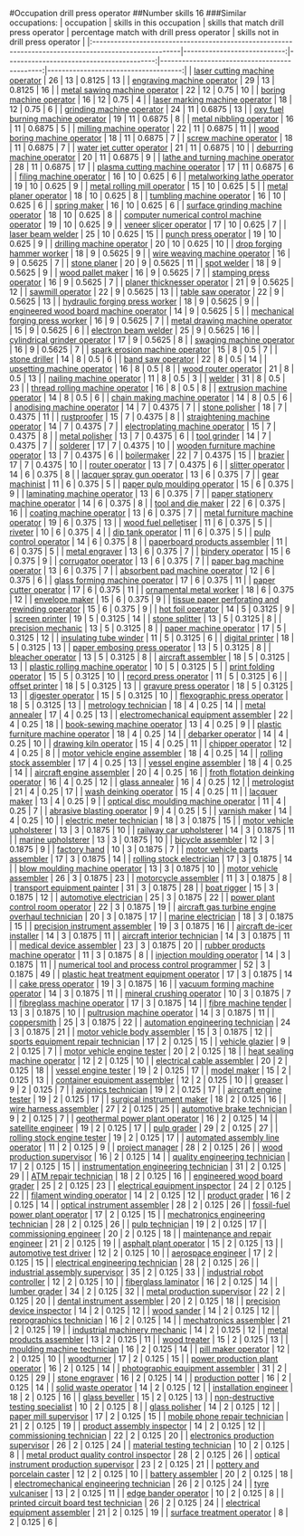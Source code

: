 #Occupation drill press operator
##Number skills 16
###Similar occupations:
| occupation                                                                                            |   skills in this occupation |   skills that match drill press operator |   percentage match with drill press operator |   skills not in drill press operator |
|:------------------------------------------------------------------------------------------------------|----------------------------:|-----------------------------------------:|---------------------------------------------:|-------------------------------------:|
| [laser cutting machine operator](laser_cutting_machine_operator.md)                                   |                          26 |                                       13 |                                       0.8125 |                                   13 |
| [engraving machine operator](engraving_machine_operator.md)                                           |                          29 |                                       13 |                                       0.8125 |                                   16 |
| [metal sawing machine operator](metal_sawing_machine_operator.md)                                     |                          22 |                                       12 |                                       0.75   |                                   10 |
| [boring machine operator](boring_machine_operator.md)                                                 |                          16 |                                       12 |                                       0.75   |                                    4 |
| [laser marking machine operator](laser_marking_machine_operator.md)                                   |                          18 |                                       12 |                                       0.75   |                                    6 |
| [grinding machine operator](grinding_machine_operator.md)                                             |                          24 |                                       11 |                                       0.6875 |                                   13 |
| [oxy fuel burning machine operator](oxy_fuel_burning_machine_operator.md)                             |                          19 |                                       11 |                                       0.6875 |                                    8 |
| [metal nibbling operator](metal_nibbling_operator.md)                                                 |                          16 |                                       11 |                                       0.6875 |                                    5 |
| [milling machine operator](milling_machine_operator.md)                                               |                          22 |                                       11 |                                       0.6875 |                                   11 |
| [wood boring machine operator](wood_boring_machine_operator.md)                                       |                          18 |                                       11 |                                       0.6875 |                                    7 |
| [screw machine operator](screw_machine_operator.md)                                                   |                          18 |                                       11 |                                       0.6875 |                                    7 |
| [water jet cutter operator](water_jet_cutter_operator.md)                                             |                          21 |                                       11 |                                       0.6875 |                                   10 |
| [deburring machine operator](deburring_machine_operator.md)                                           |                          20 |                                       11 |                                       0.6875 |                                    9 |
| [lathe and turning machine operator](lathe_and_turning_machine_operator.md)                           |                          28 |                                       11 |                                       0.6875 |                                   17 |
| [plasma cutting machine operator](plasma_cutting_machine_operator.md)                                 |                          17 |                                       11 |                                       0.6875 |                                    6 |
| [filing machine operator](filing_machine_operator.md)                                                 |                          16 |                                       10 |                                       0.625  |                                    6 |
| [metalworking lathe operator](metalworking_lathe_operator.md)                                         |                          19 |                                       10 |                                       0.625  |                                    9 |
| [metal rolling mill operator](metal_rolling_mill_operator.md)                                         |                          15 |                                       10 |                                       0.625  |                                    5 |
| [metal planer operator](metal_planer_operator.md)                                                     |                          18 |                                       10 |                                       0.625  |                                    8 |
| [tumbling machine operator](tumbling_machine_operator.md)                                             |                          16 |                                       10 |                                       0.625  |                                    6 |
| [spring maker](spring_maker.md)                                                                       |                          16 |                                       10 |                                       0.625  |                                    6 |
| [surface grinding machine operator](surface_grinding_machine_operator.md)                             |                          18 |                                       10 |                                       0.625  |                                    8 |
| [computer numerical control machine operator](computer_numerical_control_machine_operator.md)         |                          19 |                                       10 |                                       0.625  |                                    9 |
| [veneer slicer operator](veneer_slicer_operator.md)                                                   |                          17 |                                       10 |                                       0.625  |                                    7 |
| [laser beam welder](laser_beam_welder.md)                                                             |                          25 |                                       10 |                                       0.625  |                                   15 |
| [punch press operator](punch_press_operator.md)                                                       |                          19 |                                       10 |                                       0.625  |                                    9 |
| [drilling machine operator](drilling_machine_operator.md)                                             |                          20 |                                       10 |                                       0.625  |                                   10 |
| [drop forging hammer worker](drop_forging_hammer_worker.md)                                           |                          18 |                                        9 |                                       0.5625 |                                    9 |
| [wire weaving machine operator](wire_weaving_machine_operator.md)                                     |                          16 |                                        9 |                                       0.5625 |                                    7 |
| [stone planer](stone_planer.md)                                                                       |                          20 |                                        9 |                                       0.5625 |                                   11 |
| [spot welder](spot_welder.md)                                                                         |                          18 |                                        9 |                                       0.5625 |                                    9 |
| [wood pallet maker](wood_pallet_maker.md)                                                             |                          16 |                                        9 |                                       0.5625 |                                    7 |
| [stamping press operator](stamping_press_operator.md)                                                 |                          16 |                                        9 |                                       0.5625 |                                    7 |
| [planer thicknesser operator](planer_thicknesser_operator.md)                                         |                          21 |                                        9 |                                       0.5625 |                                   12 |
| [sawmill operator](sawmill_operator.md)                                                               |                          22 |                                        9 |                                       0.5625 |                                   13 |
| [table saw operator](table_saw_operator.md)                                                           |                          22 |                                        9 |                                       0.5625 |                                   13 |
| [hydraulic forging press worker](hydraulic_forging_press_worker.md)                                   |                          18 |                                        9 |                                       0.5625 |                                    9 |
| [engineered wood board machine operator](engineered_wood_board_machine_operator.md)                   |                          14 |                                        9 |                                       0.5625 |                                    5 |
| [mechanical forging press worker](mechanical_forging_press_worker.md)                                 |                          16 |                                        9 |                                       0.5625 |                                    7 |
| [metal drawing machine operator](metal_drawing_machine_operator.md)                                   |                          15 |                                        9 |                                       0.5625 |                                    6 |
| [electron beam welder](electron_beam_welder.md)                                                       |                          25 |                                        9 |                                       0.5625 |                                   16 |
| [cylindrical grinder operator](cylindrical_grinder_operator.md)                                       |                          17 |                                        9 |                                       0.5625 |                                    8 |
| [swaging machine operator](swaging_machine_operator.md)                                               |                          16 |                                        9 |                                       0.5625 |                                    7 |
| [spark erosion machine operator](spark_erosion_machine_operator.md)                                   |                          15 |                                        8 |                                       0.5    |                                    7 |
| [stone driller](stone_driller.md)                                                                     |                          14 |                                        8 |                                       0.5    |                                    6 |
| [band saw operator](band_saw_operator.md)                                                             |                          22 |                                        8 |                                       0.5    |                                   14 |
| [upsetting machine operator](upsetting_machine_operator.md)                                           |                          16 |                                        8 |                                       0.5    |                                    8 |
| [wood router operator](wood_router_operator.md)                                                       |                          21 |                                        8 |                                       0.5    |                                   13 |
| [nailing machine operator](nailing_machine_operator.md)                                               |                          11 |                                        8 |                                       0.5    |                                    3 |
| [welder](welder.md)                                                                                   |                          31 |                                        8 |                                       0.5    |                                   23 |
| [thread rolling machine operator](thread_rolling_machine_operator.md)                                 |                          16 |                                        8 |                                       0.5    |                                    8 |
| [extrusion machine operator](extrusion_machine_operator.md)                                           |                          14 |                                        8 |                                       0.5    |                                    6 |
| [chain making machine operator](chain_making_machine_operator.md)                                     |                          14 |                                        8 |                                       0.5    |                                    6 |
| [anodising machine operator](anodising_machine_operator.md)                                           |                          14 |                                        7 |                                       0.4375 |                                    7 |
| [stone polisher](stone_polisher.md)                                                                   |                          18 |                                        7 |                                       0.4375 |                                   11 |
| [rustproofer](rustproofer.md)                                                                         |                          15 |                                        7 |                                       0.4375 |                                    8 |
| [straightening machine operator](straightening_machine_operator.md)                                   |                          14 |                                        7 |                                       0.4375 |                                    7 |
| [electroplating machine operator](electroplating_machine_operator.md)                                 |                          15 |                                        7 |                                       0.4375 |                                    8 |
| [metal polisher](metal_polisher.md)                                                                   |                          13 |                                        7 |                                       0.4375 |                                    6 |
| [tool grinder](tool_grinder.md)                                                                       |                          14 |                                        7 |                                       0.4375 |                                    7 |
| [solderer](solderer.md)                                                                               |                          17 |                                        7 |                                       0.4375 |                                   10 |
| [wooden furniture machine operator](wooden_furniture_machine_operator.md)                             |                          13 |                                        7 |                                       0.4375 |                                    6 |
| [boilermaker](boilermaker.md)                                                                         |                          22 |                                        7 |                                       0.4375 |                                   15 |
| [brazier](brazier.md)                                                                                 |                          17 |                                        7 |                                       0.4375 |                                   10 |
| [router operator](router_operator.md)                                                                 |                          13 |                                        7 |                                       0.4375 |                                    6 |
| [slitter operator](slitter_operator.md)                                                               |                          14 |                                        6 |                                       0.375  |                                    8 |
| [lacquer spray gun operator](lacquer_spray_gun_operator.md)                                           |                          13 |                                        6 |                                       0.375  |                                    7 |
| [gear machinist](gear_machinist.md)                                                                   |                          11 |                                        6 |                                       0.375  |                                    5 |
| [paper pulp moulding operator](paper_pulp_moulding_operator.md)                                       |                          15 |                                        6 |                                       0.375  |                                    9 |
| [laminating machine operator](laminating_machine_operator.md)                                         |                          13 |                                        6 |                                       0.375  |                                    7 |
| [paper stationery machine operator](paper_stationery_machine_operator.md)                             |                          14 |                                        6 |                                       0.375  |                                    8 |
| [tool and die maker](tool_and_die_maker.md)                                                           |                          22 |                                        6 |                                       0.375  |                                   16 |
| [coating machine operator](coating_machine_operator.md)                                               |                          13 |                                        6 |                                       0.375  |                                    7 |
| [metal furniture machine operator](metal_furniture_machine_operator.md)                               |                          19 |                                        6 |                                       0.375  |                                   13 |
| [wood fuel pelletiser](wood_fuel_pelletiser.md)                                                       |                          11 |                                        6 |                                       0.375  |                                    5 |
| [riveter](riveter.md)                                                                                 |                          10 |                                        6 |                                       0.375  |                                    4 |
| [dip tank operator](dip_tank_operator.md)                                                             |                          11 |                                        6 |                                       0.375  |                                    5 |
| [pulp control operator](pulp_control_operator.md)                                                     |                          14 |                                        6 |                                       0.375  |                                    8 |
| [paperboard products assembler](paperboard_products_assembler.md)                                     |                          11 |                                        6 |                                       0.375  |                                    5 |
| [metal engraver](metal_engraver.md)                                                                   |                          13 |                                        6 |                                       0.375  |                                    7 |
| [bindery operator](bindery_operator.md)                                                               |                          15 |                                        6 |                                       0.375  |                                    9 |
| [corrugator operator](corrugator_operator.md)                                                         |                          13 |                                        6 |                                       0.375  |                                    7 |
| [paper bag machine operator](paper_bag_machine_operator.md)                                           |                          13 |                                        6 |                                       0.375  |                                    7 |
| [absorbent pad machine operator](absorbent_pad_machine_operator.md)                                   |                          12 |                                        6 |                                       0.375  |                                    6 |
| [glass forming machine operator](glass_forming_machine_operator.md)                                   |                          17 |                                        6 |                                       0.375  |                                   11 |
| [paper cutter operator](paper_cutter_operator.md)                                                     |                          17 |                                        6 |                                       0.375  |                                   11 |
| [ornamental metal worker](ornamental_metal_worker.md)                                                 |                          18 |                                        6 |                                       0.375  |                                   12 |
| [envelope maker](envelope_maker.md)                                                                   |                          15 |                                        6 |                                       0.375  |                                    9 |
| [tissue paper perforating and rewinding operator](tissue_paper_perforating_and_rewinding_operator.md) |                          15 |                                        6 |                                       0.375  |                                    9 |
| [hot foil operator](hot_foil_operator.md)                                                             |                          14 |                                        5 |                                       0.3125 |                                    9 |
| [screen printer](screen_printer.md)                                                                   |                          19 |                                        5 |                                       0.3125 |                                   14 |
| [stone splitter](stone_splitter.md)                                                                   |                          13 |                                        5 |                                       0.3125 |                                    8 |
| [precision mechanic](precision_mechanic.md)                                                           |                          13 |                                        5 |                                       0.3125 |                                    8 |
| [paper machine operator](paper_machine_operator.md)                                                   |                          17 |                                        5 |                                       0.3125 |                                   12 |
| [insulating tube winder](insulating_tube_winder.md)                                                   |                          11 |                                        5 |                                       0.3125 |                                    6 |
| [digital printer](digital_printer.md)                                                                 |                          18 |                                        5 |                                       0.3125 |                                   13 |
| [paper embosing press operator](paper_embosing_press_operator.md)                                     |                          13 |                                        5 |                                       0.3125 |                                    8 |
| [bleacher operator](bleacher_operator.md)                                                             |                          13 |                                        5 |                                       0.3125 |                                    8 |
| [aircraft assembler](aircraft_assembler.md)                                                           |                          18 |                                        5 |                                       0.3125 |                                   13 |
| [plastic rolling machine operator](plastic_rolling_machine_operator.md)                               |                          10 |                                        5 |                                       0.3125 |                                    5 |
| [print folding operator](print_folding_operator.md)                                                   |                          15 |                                        5 |                                       0.3125 |                                   10 |
| [record press operator](record_press_operator.md)                                                     |                          11 |                                        5 |                                       0.3125 |                                    6 |
| [offset printer](offset_printer.md)                                                                   |                          18 |                                        5 |                                       0.3125 |                                   13 |
| [gravure press operator](gravure_press_operator.md)                                                   |                          18 |                                        5 |                                       0.3125 |                                   13 |
| [digester operator](digester_operator.md)                                                             |                          15 |                                        5 |                                       0.3125 |                                   10 |
| [flexographic press operator](flexographic_press_operator.md)                                         |                          18 |                                        5 |                                       0.3125 |                                   13 |
| [metrology technician](metrology_technician.md)                                                       |                          18 |                                        4 |                                       0.25   |                                   14 |
| [metal annealer](metal_annealer.md)                                                                   |                          17 |                                        4 |                                       0.25   |                                   13 |
| [electromechanical equipment assembler](electromechanical_equipment_assembler.md)                     |                          22 |                                        4 |                                       0.25   |                                   18 |
| [book-sewing machine operator](book-sewing_machine_operator.md)                                       |                          13 |                                        4 |                                       0.25   |                                    9 |
| [plastic furniture machine operator](plastic_furniture_machine_operator.md)                           |                          18 |                                        4 |                                       0.25   |                                   14 |
| [debarker operator](debarker_operator.md)                                                             |                          14 |                                        4 |                                       0.25   |                                   10 |
| [drawing kiln operator](drawing_kiln_operator.md)                                                     |                          15 |                                        4 |                                       0.25   |                                   11 |
| [chipper operator](chipper_operator.md)                                                               |                          12 |                                        4 |                                       0.25   |                                    8 |
| [motor vehicle engine assembler](motor_vehicle_engine_assembler.md)                                   |                          18 |                                        4 |                                       0.25   |                                   14 |
| [rolling stock assembler](rolling_stock_assembler.md)                                                 |                          17 |                                        4 |                                       0.25   |                                   13 |
| [vessel engine assembler](vessel_engine_assembler.md)                                                 |                          18 |                                        4 |                                       0.25   |                                   14 |
| [aircraft engine assembler](aircraft_engine_assembler.md)                                             |                          20 |                                        4 |                                       0.25   |                                   16 |
| [froth flotation deinking operator](froth_flotation_deinking_operator.md)                             |                          16 |                                        4 |                                       0.25   |                                   12 |
| [glass annealer](glass_annealer.md)                                                                   |                          16 |                                        4 |                                       0.25   |                                   12 |
| [metrologist](metrologist.md)                                                                         |                          21 |                                        4 |                                       0.25   |                                   17 |
| [wash deinking operator](wash_deinking_operator.md)                                                   |                          15 |                                        4 |                                       0.25   |                                   11 |
| [lacquer maker](lacquer_maker.md)                                                                     |                          13 |                                        4 |                                       0.25   |                                    9 |
| [optical disc moulding machine operator](optical_disc_moulding_machine_operator.md)                   |                          11 |                                        4 |                                       0.25   |                                    7 |
| [abrasive blasting operator](abrasive_blasting_operator.md)                                           |                           9 |                                        4 |                                       0.25   |                                    5 |
| [varnish maker](varnish_maker.md)                                                                     |                          14 |                                        4 |                                       0.25   |                                   10 |
| [electric meter technician](electric_meter_technician.md)                                             |                          18 |                                        3 |                                       0.1875 |                                   15 |
| [motor vehicle upholsterer](motor_vehicle_upholsterer.md)                                             |                          13 |                                        3 |                                       0.1875 |                                   10 |
| [railway car upholsterer](railway_car_upholsterer.md)                                                 |                          14 |                                        3 |                                       0.1875 |                                   11 |
| [marine upholsterer](marine_upholsterer.md)                                                           |                          13 |                                        3 |                                       0.1875 |                                   10 |
| [bicycle assembler](bicycle_assembler.md)                                                             |                          12 |                                        3 |                                       0.1875 |                                    9 |
| [factory hand](factory_hand.md)                                                                       |                          10 |                                        3 |                                       0.1875 |                                    7 |
| [motor vehicle parts assembler](motor_vehicle_parts_assembler.md)                                     |                          17 |                                        3 |                                       0.1875 |                                   14 |
| [rolling stock electrician](rolling_stock_electrician.md)                                             |                          17 |                                        3 |                                       0.1875 |                                   14 |
| [blow moulding machine operator](blow_moulding_machine_operator.md)                                   |                          13 |                                        3 |                                       0.1875 |                                   10 |
| [motor vehicle assembler](motor_vehicle_assembler.md)                                                 |                          26 |                                        3 |                                       0.1875 |                                   23 |
| [motorcycle assembler](motorcycle_assembler.md)                                                       |                          11 |                                        3 |                                       0.1875 |                                    8 |
| [transport equipment painter](transport_equipment_painter.md)                                         |                          31 |                                        3 |                                       0.1875 |                                   28 |
| [boat rigger](boat_rigger.md)                                                                         |                          15 |                                        3 |                                       0.1875 |                                   12 |
| [automotive electrician](automotive_electrician.md)                                                   |                          25 |                                        3 |                                       0.1875 |                                   22 |
| [power plant control room operator](power_plant_control_room_operator.md)                             |                          22 |                                        3 |                                       0.1875 |                                   19 |
| [aircraft gas turbine engine overhaul technician](aircraft_gas_turbine_engine_overhaul_technician.md) |                          20 |                                        3 |                                       0.1875 |                                   17 |
| [marine electrician](marine_electrician.md)                                                           |                          18 |                                        3 |                                       0.1875 |                                   15 |
| [precision instrument assembler](precision_instrument_assembler.md)                                   |                          19 |                                        3 |                                       0.1875 |                                   16 |
| [aircraft de-icer installer](aircraft_de-icer_installer.md)                                           |                          14 |                                        3 |                                       0.1875 |                                   11 |
| [aircraft interior technician](aircraft_interior_technician.md)                                       |                          14 |                                        3 |                                       0.1875 |                                   11 |
| [medical device assembler](medical_device_assembler.md)                                               |                          23 |                                        3 |                                       0.1875 |                                   20 |
| [rubber products machine operator](rubber_products_machine_operator.md)                               |                          11 |                                        3 |                                       0.1875 |                                    8 |
| [injection moulding operator](injection_moulding_operator.md)                                         |                          14 |                                        3 |                                       0.1875 |                                   11 |
| [numerical tool and process control programmer](numerical_tool_and_process_control_programmer.md)     |                          52 |                                        3 |                                       0.1875 |                                   49 |
| [plastic heat treatment equipment operator](plastic_heat_treatment_equipment_operator.md)             |                          17 |                                        3 |                                       0.1875 |                                   14 |
| [cake press operator](cake_press_operator.md)                                                         |                          19 |                                        3 |                                       0.1875 |                                   16 |
| [vacuum forming machine operator](vacuum_forming_machine_operator.md)                                 |                          14 |                                        3 |                                       0.1875 |                                   11 |
| [mineral crushing operator](mineral_crushing_operator.md)                                             |                          10 |                                        3 |                                       0.1875 |                                    7 |
| [fibreglass machine operator](fibreglass_machine_operator.md)                                         |                          17 |                                        3 |                                       0.1875 |                                   14 |
| [fibre machine tender](fibre_machine_tender.md)                                                       |                          13 |                                        3 |                                       0.1875 |                                   10 |
| [pultrusion machine operator](pultrusion_machine_operator.md)                                         |                          14 |                                        3 |                                       0.1875 |                                   11 |
| [coppersmith](coppersmith.md)                                                                         |                          25 |                                        3 |                                       0.1875 |                                   22 |
| [automation engineering technician](automation_engineering_technician.md)                             |                          24 |                                        3 |                                       0.1875 |                                   21 |
| [motor vehicle body assembler](motor_vehicle_body_assembler.md)                                       |                          15 |                                        3 |                                       0.1875 |                                   12 |
| [sports equipment repair technician](sports_equipment_repair_technician.md)                           |                          17 |                                        2 |                                       0.125  |                                   15 |
| [vehicle glazier](vehicle_glazier.md)                                                                 |                           9 |                                        2 |                                       0.125  |                                    7 |
| [motor vehicle engine tester](motor_vehicle_engine_tester.md)                                         |                          20 |                                        2 |                                       0.125  |                                   18 |
| [heat sealing machine operator](heat_sealing_machine_operator.md)                                     |                          12 |                                        2 |                                       0.125  |                                   10 |
| [electrical cable assembler](electrical_cable_assembler.md)                                           |                          20 |                                        2 |                                       0.125  |                                   18 |
| [vessel engine tester](vessel_engine_tester.md)                                                       |                          19 |                                        2 |                                       0.125  |                                   17 |
| [model maker](model_maker.md)                                                                         |                          15 |                                        2 |                                       0.125  |                                   13 |
| [container equipment assembler](container_equipment_assembler.md)                                     |                          12 |                                        2 |                                       0.125  |                                   10 |
| [greaser](greaser.md)                                                                                 |                           9 |                                        2 |                                       0.125  |                                    7 |
| [avionics technician](avionics_technician.md)                                                         |                          19 |                                        2 |                                       0.125  |                                   17 |
| [aircraft engine tester](aircraft_engine_tester.md)                                                   |                          19 |                                        2 |                                       0.125  |                                   17 |
| [surgical instrument maker](surgical_instrument_maker.md)                                             |                          18 |                                        2 |                                       0.125  |                                   16 |
| [wire harness assembler](wire_harness_assembler.md)                                                   |                          27 |                                        2 |                                       0.125  |                                   25 |
| [automotive brake technician](automotive_brake_technician.md)                                         |                           9 |                                        2 |                                       0.125  |                                    7 |
| [geothermal power plant operator](geothermal_power_plant_operator.md)                                 |                          16 |                                        2 |                                       0.125  |                                   14 |
| [satellite engineer](satellite_engineer.md)                                                           |                          19 |                                        2 |                                       0.125  |                                   17 |
| [pulp grader](pulp_grader.md)                                                                         |                          29 |                                        2 |                                       0.125  |                                   27 |
| [rolling stock engine tester](rolling_stock_engine_tester.md)                                         |                          19 |                                        2 |                                       0.125  |                                   17 |
| [automated assembly line operator](automated_assembly_line_operator.md)                               |                          11 |                                        2 |                                       0.125  |                                    9 |
| [project manager](project_manager.md)                                                                 |                          28 |                                        2 |                                       0.125  |                                   26 |
| [wood production supervisor](wood_production_supervisor.md)                                           |                          16 |                                        2 |                                       0.125  |                                   14 |
| [quality engineering technician](quality_engineering_technician.md)                                   |                          17 |                                        2 |                                       0.125  |                                   15 |
| [instrumentation engineering technician](instrumentation_engineering_technician.md)                   |                          31 |                                        2 |                                       0.125  |                                   29 |
| [ATM repair technician](ATM_repair_technician.md)                                                     |                          18 |                                        2 |                                       0.125  |                                   16 |
| [engineered wood board grader](engineered_wood_board_grader.md)                                       |                          25 |                                        2 |                                       0.125  |                                   23 |
| [electrical equipment inspector](electrical_equipment_inspector.md)                                   |                          24 |                                        2 |                                       0.125  |                                   22 |
| [filament winding operator](filament_winding_operator.md)                                             |                          14 |                                        2 |                                       0.125  |                                   12 |
| [product grader](product_grader.md)                                                                   |                          16 |                                        2 |                                       0.125  |                                   14 |
| [optical instrument assembler](optical_instrument_assembler.md)                                       |                          28 |                                        2 |                                       0.125  |                                   26 |
| [fossil-fuel power plant operator](fossil-fuel_power_plant_operator.md)                               |                          17 |                                        2 |                                       0.125  |                                   15 |
| [mechatronics engineering technician](mechatronics_engineering_technician.md)                         |                          28 |                                        2 |                                       0.125  |                                   26 |
| [pulp technician](pulp_technician.md)                                                                 |                          19 |                                        2 |                                       0.125  |                                   17 |
| [commissioning engineer](commissioning_engineer.md)                                                   |                          20 |                                        2 |                                       0.125  |                                   18 |
| [maintenance and repair engineer](maintenance_and_repair_engineer.md)                                 |                          21 |                                        2 |                                       0.125  |                                   19 |
| [asphalt plant operator](asphalt_plant_operator.md)                                                   |                          15 |                                        2 |                                       0.125  |                                   13 |
| [automotive test driver](automotive_test_driver.md)                                                   |                          12 |                                        2 |                                       0.125  |                                   10 |
| [aerospace engineer](aerospace_engineer.md)                                                           |                          17 |                                        2 |                                       0.125  |                                   15 |
| [electrical engineering technician](electrical_engineering_technician.md)                             |                          28 |                                        2 |                                       0.125  |                                   26 |
| [industrial assembly supervisor](industrial_assembly_supervisor.md)                                   |                          35 |                                        2 |                                       0.125  |                                   33 |
| [industrial robot controller](industrial_robot_controller.md)                                         |                          12 |                                        2 |                                       0.125  |                                   10 |
| [fiberglass laminator](fiberglass_laminator.md)                                                       |                          16 |                                        2 |                                       0.125  |                                   14 |
| [lumber grader](lumber_grader.md)                                                                     |                          34 |                                        2 |                                       0.125  |                                   32 |
| [metal production supervisor](metal_production_supervisor.md)                                         |                          22 |                                        2 |                                       0.125  |                                   20 |
| [dental instrument assembler](dental_instrument_assembler.md)                                         |                          20 |                                        2 |                                       0.125  |                                   18 |
| [precision device inspector](precision_device_inspector.md)                                           |                          14 |                                        2 |                                       0.125  |                                   12 |
| [wood sander](wood_sander.md)                                                                         |                          14 |                                        2 |                                       0.125  |                                   12 |
| [reprographics technician](reprographics_technician.md)                                               |                          16 |                                        2 |                                       0.125  |                                   14 |
| [mechatronics assembler](mechatronics_assembler.md)                                                   |                          21 |                                        2 |                                       0.125  |                                   19 |
| [industrial machinery mechanic](industrial_machinery_mechanic.md)                                     |                          14 |                                        2 |                                       0.125  |                                   12 |
| [metal products assembler](metal_products_assembler.md)                                               |                          13 |                                        2 |                                       0.125  |                                   11 |
| [wood treater](wood_treater.md)                                                                       |                          15 |                                        2 |                                       0.125  |                                   13 |
| [moulding machine technician](moulding_machine_technician.md)                                         |                          16 |                                        2 |                                       0.125  |                                   14 |
| [pill maker operator](pill_maker_operator.md)                                                         |                          12 |                                        2 |                                       0.125  |                                   10 |
| [woodturner](woodturner.md)                                                                           |                          17 |                                        2 |                                       0.125  |                                   15 |
| [power production plant operator](power_production_plant_operator.md)                                 |                          16 |                                        2 |                                       0.125  |                                   14 |
| [photographic equipment assembler](photographic_equipment_assembler.md)                               |                          31 |                                        2 |                                       0.125  |                                   29 |
| [stone engraver](stone_engraver.md)                                                                   |                          16 |                                        2 |                                       0.125  |                                   14 |
| [production potter](production_potter.md)                                                             |                          16 |                                        2 |                                       0.125  |                                   14 |
| [solid waste operator](solid_waste_operator.md)                                                       |                          14 |                                        2 |                                       0.125  |                                   12 |
| [installation engineer](installation_engineer.md)                                                     |                          18 |                                        2 |                                       0.125  |                                   16 |
| [glass beveller](glass_beveller.md)                                                                   |                          15 |                                        2 |                                       0.125  |                                   13 |
| [non-destructive testing specialist](non-destructive_testing_specialist.md)                           |                          10 |                                        2 |                                       0.125  |                                    8 |
| [glass polisher](glass_polisher.md)                                                                   |                          14 |                                        2 |                                       0.125  |                                   12 |
| [paper mill supervisor](paper_mill_supervisor.md)                                                     |                          17 |                                        2 |                                       0.125  |                                   15 |
| [mobile phone repair technician](mobile_phone_repair_technician.md)                                   |                          21 |                                        2 |                                       0.125  |                                   19 |
| [product assembly inspector](product_assembly_inspector.md)                                           |                          14 |                                        2 |                                       0.125  |                                   12 |
| [commissioning technician](commissioning_technician.md)                                               |                          22 |                                        2 |                                       0.125  |                                   20 |
| [electronics production supervisor](electronics_production_supervisor.md)                             |                          26 |                                        2 |                                       0.125  |                                   24 |
| [material testing technician](material_testing_technician.md)                                         |                          10 |                                        2 |                                       0.125  |                                    8 |
| [metal product quality control inspector](metal_product_quality_control_inspector.md)                 |                          28 |                                        2 |                                       0.125  |                                   26 |
| [optical instrument production supervisor](optical_instrument_production_supervisor.md)               |                          23 |                                        2 |                                       0.125  |                                   21 |
| [pottery and porcelain caster](pottery_and_porcelain_caster.md)                                       |                          12 |                                        2 |                                       0.125  |                                   10 |
| [battery assembler](battery_assembler.md)                                                             |                          20 |                                        2 |                                       0.125  |                                   18 |
| [electromechanical engineering technician](electromechanical_engineering_technician.md)               |                          26 |                                        2 |                                       0.125  |                                   24 |
| [tyre vulcaniser](tyre_vulcaniser.md)                                                                 |                          13 |                                        2 |                                       0.125  |                                   11 |
| [edge bander operator](edge_bander_operator.md)                                                       |                          10 |                                        2 |                                       0.125  |                                    8 |
| [printed circuit board test technician](printed_circuit_board_test_technician.md)                     |                          26 |                                        2 |                                       0.125  |                                   24 |
| [electrical equipment assembler](electrical_equipment_assembler.md)                                   |                          21 |                                        2 |                                       0.125  |                                   19 |
| [surface treatment operator](surface_treatment_operator.md)                                           |                           8 |                                        2 |                                       0.125  |                                    6 |

